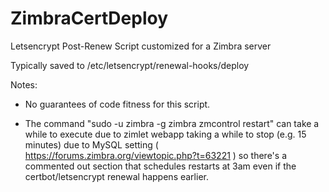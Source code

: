 # ZimbraCertDeploy
Letsencrypt Post-Renew Script customized for a Zimbra server

Typically saved to /etc/letsencrypt/renewal-hooks/deploy

Notes:

* No guarantees of code fitness for this script.

* The command "sudo -u zimbra -g zimbra zmcontrol restart" can take a while to execute due to zimlet webapp taking a while to stop (e.g. 15 minutes) due to MySQL setting ( https://forums.zimbra.org/viewtopic.php?t=63221 ) so there's a commented out section that schedules restarts at 3am even if the certbot/letsencrypt renewal happens earlier. 

